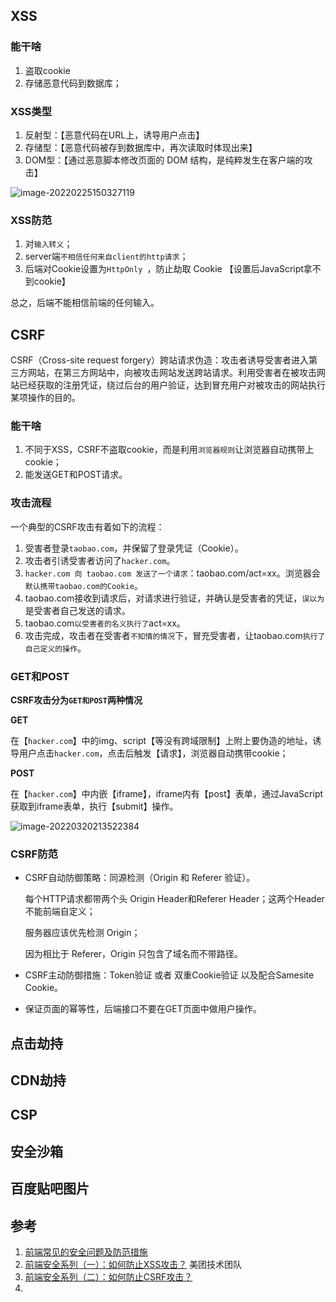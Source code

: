 

## XSS

### 能干啥

1. 盗取cookie
2. 存储恶意代码到数据库；

### XSS类型

1. 反射型：【恶意代码在URL上，诱导用户点击】
2. 存储型：【恶意代码被存到数据库中，再次读取时体现出来】
3. DOM型：【通过恶意脚本修改页面的 DOM 结构，是纯粹发生在客户端的攻击】

![image-20220225150327119](D:\Sync\typora图片\image-20220225150327119.png)

### XSS防范

1. 对`输入转义`；
2. server端`不相信任何来自client的http请求`；
3. 后端对Cookie设置为`HttpOnly `，防止劫取 Cookie  【设置后JavaScript拿不到cookie】

总之，后端不能相信前端的任何输入。

## CSRF

CSRF（Cross-site request forgery）跨站请求伪造：攻击者诱导受害者进入第三方网站，在第三方网站中，向被攻击网站发送跨站请求。利用受害者在被攻击网站已经获取的注册凭证，绕过后台的用户验证，达到冒充用户对被攻击的网站执行某项操作的目的。

### 能干啥

1. 不同于XSS，CSRF不盗取cookie，而是利用`浏览器规则`让浏览器自动携带上cookie；
2. 能发送GET和POST请求。

### 攻击流程

一个典型的CSRF攻击有着如下的流程：

1. 受害者登录`taobao.com`，并保留了登录凭证（Cookie）。
2. 攻击者引诱受害者访问了`hacker.com`。
3. `hacker.com 向 taobao.com 发送了一个请求`：taobao.com/act=xx。浏览器会`默认携带taobao.com的Cookie`。
4. taobao.com接收到请求后，对请求进行验证，并确认是受害者的凭证，`误以为`是受害者自己发送的请求。
5. taobao.com`以受害者的名义执行了`act=xx。
6. 攻击完成，攻击者在受害者`不知情的情况`下，冒充受害者，让taobao.com`执行了自己定义的操作`。



### GET和POST

**CSRF攻击分为`GET和POST`两种情况**



**GET**

在【`hacker.com`】中的img、script【等没有跨域限制】上附上要伪造的地址，诱导用户点击`hacker.com`，点击后触发【请求】，浏览器自动携带cookie；



**POST**

在【`hacker.com`】中内嵌【iframe】，iframe内有【post】表单，通过JavaScript获取到iframe表单，执行【submit】操作。

![image-20220320213522384](D:\Sync\typora图片\image-20220320213522384.png)

### CSRF防范

- CSRF自动防御策略：同源检测（Origin 和 Referer 验证）。

  每个HTTP请求都带两个头 Origin Header和Referer Header；这两个Header不能前端自定义；

  

  服务器应该优先检测 Origin；

  因为相比于 Referer，Origin 只包含了域名而不带路径。

- CSRF主动防御措施：Token验证 或者 双重Cookie验证 以及配合Samesite Cookie。

- 保证页面的幂等性，后端接口不要在GET页面中做用户操作。

## 点击劫持

## CDN劫持

## CSP

## 安全沙箱

## 百度贴吧图片



## 参考

1. [前端常见的安全问题及防范措施](https://juejin.cn/post/7067697624626757646)
2. [前端安全系列（一）：如何防止XSS攻击？](https://tech.meituan.com/2018/09/27/fe-security.html)  美团技术团队
3. [前端安全系列（二）：如何防止CSRF攻击？](https://tech.meituan.com/2018/10/11/fe-security-csrf.html)
4. 
